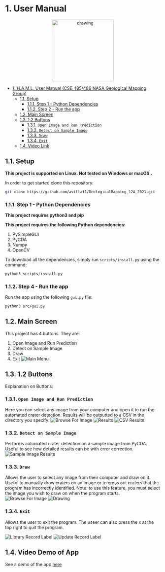 # 1. User Manual

<p align="center">
<img src="./image/psyche.png" alt="drawing" width="200"/>
</p>


- [1. H.A.M.L. User Manual (CSE 485/486 NASA Geological Mapping Group)](#1-user-manual)
  - [1.1. Setup](#11-setup)
    - [1.1.1. Step 1 - Python Dependencies](#111-step-1---python-dependencies)
    - [1.1.2. Step 2 - Run the app](#112-step-4---run-the-app)
  - [1.2. Main Screen](#12-main-screen)
  - [1.3. 1.2 Buttons](#13-12-buttons)
    - [1.3.1. `Open Image and Run Prediction`](#131-open-image-and-run-prediction)
    - [1.3.2. `Detect on Sample Image`](#132-detect-on-sample-image)
    - [1.3.3. `Draw`](#133-draw)
    - [1.3.4. `Exit`](#134-exit)
  - [1.4. Video Link](#14-video-link)

## 1.1. Setup
**This project is supported on Linux. Not tested on Windows or macOS..**

In order to get started clone this repository:

```zsh
git clone https://github.com/avilla11/GeologicalMapping_12A_2021.git
```

### 1.1.1. Step 1 - Python Dependencies
**This project requires python3 and pip**

**This project requires the following Python dependencies:**
1. PySimpleGUI
2. PyCDA
3. Numpy
4. OpenCV

To download all the dependencies, simply run `scripts/install.py` using the command:
```zsh
python3 scripts/install.py
```

### 1.1.2. Step 4 - Run the app
Run the app using the following `gui.py` file:

```zsh
python3 src/gui.py
```

## 1.2. Main Screen
This project has 4 buttons. They are:
1. Open Image and Run Prediction
2. Detect on Sample Image
3. Draw
4. Exit
![Main Menu](image/mainmenu.png?raw=true "Main Menu Label")

## 1.3. 1.2 Buttons
Explanation on Buttons:

### 1.3.1. `Open Image and Run Prediction`
Here you can select any image from your computer and open it to run the automated crater detection. Results will be outputted to a CSV in the directory
you specify.
![Browse For Image](image/browseforimage.png?raw=true "Browse For Image")
![Results](image/craterresults.png?raw=true "Results")
![CSV Results](image/csv.png?raw=true "CSV Results")

### 1.3.2. `Detect on Sample Image`
Performs automated crater detection on a sample image from PyCDA. Useful to see how detailed results can be with error correction.
![Sample Image Results](image/sampleresults.png?raw=true "Sample Image Results")

### 1.3.3. `Draw`
Allows the user to select any image from their computer and draw on it. Useful to manually draw craters on an image or to cross out craters that the program has
incorrectly identified. Note: to use this feature, you must select the image you wish to draw on when the program starts. 
![Browse For Image](image/drawbrowse.png?raw=true "Browse For Image")
![Drawing](image/drawresults.png?raw=true "Drawing")

### 1.3.4. `Exit`
Allows the user to exit the program. The useer can also press the x at the top right to quit the program.

![Library Record Label](image/Library-Record-Label.png?raw=true "Library Record Label")
![Update Record Label](image/Update-Record-Label.png?raw=true "Update Record Label")

## 1.4. Video Demo of App
See a demo of the app [here](https://www.youtube.com/watch?v=4YLGX1ezpxA&ab_channel=AurelioVillalobos)

